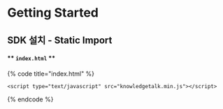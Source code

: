 # Getting Started

## SDK 설치 - Static Import

#### \*\* `index.html` \*\*

{% code title="index.html" %}
```
<script type="text/javascript" src="knowledgetalk.min.js"></script>
```
{% endcode %}
